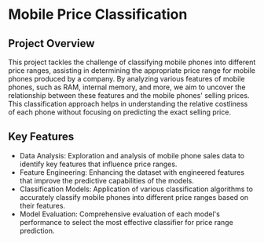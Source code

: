 # Mobile Price Classification
## Project Overview
This project tackles the challenge of classifying mobile phones into different price ranges, assisting in determining the appropriate price range for mobile phones produced by a company. By analyzing various features of mobile phones, such as RAM, internal memory, and more, we aim to uncover the relationship between these features and the mobile phones' selling prices. This classification approach helps in understanding the relative costliness of each phone without focusing on predicting the exact selling price.

## Key Features
- Data Analysis: Exploration and analysis of mobile phone sales data to identify key features that influence price ranges.
- Feature Engineering: Enhancing the dataset with engineered features that improve the predictive capabilities of the models.
- Classification Models: Application of various classification algorithms to accurately classify mobile phones into different price ranges based on their features.
- Model Evaluation: Comprehensive evaluation of each model's performance to select the most effective classifier for price range prediction.
